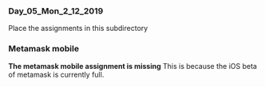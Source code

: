 ### Day_05_Mon_2_12_2019 
Place the assignments in this subdirectory   

### Metamask mobile
**The metamask mobile assignment is missing**
This is because the iOS beta of metamask is currently full.
